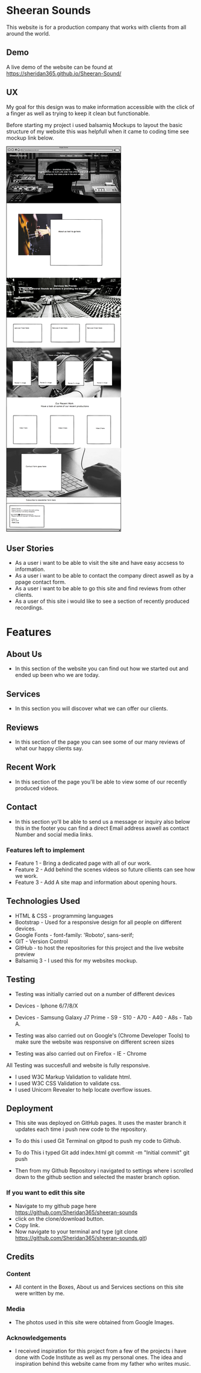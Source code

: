 # Sheeran Sounds

This website is for a production company that works with clients from all around the world.

## Demo 
 A live demo of the website can be found at https://sheridan365.github.io/Sheeran-Sound/
 
## UX
 
 My goal for this design was to make information accessible with the click of a finger as well as trying to keep it clean but functionable.

 Before starting my project i used balsamiq Mockups to layout the basic structure of my website this was helpfull when it came to coding time see mockup link below.

![](/img/Sheeransounds.png)

## User Stories

- As a user i want to be able to visit the site and have easy accsess to information.
- As a user i want to be able to contact the company direct aswell as by a ppage contact form.
- As a user i want to be able to go this site and find reviews from other clients.
- As a user of this site i would like to see a section of recently produced recordings.

# Features

## About Us
- In this section of the website you can find out how we started out and ended up been who we are today.
 
 ## Services
 - In this section you will discover what we can offer our clients.

 ## Reviews
 - In this section of the page you can see some of our many reviews of what our happy clients say.

 ## Recent Work
 - In this section of the page you'll be able to view some of our recently produced videos.

 ## Contact
 - In this section yo'll be able to send us a message or inquiry also below this in the footer you can find a direct Email address aswell as contact Number and social media links.

### Features left to implement
- Feature 1 - Bring a dedicated page with all of our work.
- Feature 2 - Add behind the scenes videos so future cllients can see how we work.
- Feature 3 - Add A site map and information about opening hours.

## Technologies Used

- HTML & CSS - programming languages
- Bootstrap - Used for a responsive design for all people on different devices.
- Google Fonts - font-family: 'Roboto', sans-serif;
- GIT - Version Control
- GitHub - to host the repositories for this project and the live website preview
- Balsamiq 3 - I used this for my websites mockup.

## Testing

- Testing was initially carried out on a number of different devices

- Devices - Iphone 6/7/8/X
- Devices - Samsung Galaxy J7 Prime - S9 - S10 - A70 - A40 - A8s - Tab A.
- Testing was also carried out on Google's (Chrome Developer Tools) to make sure the website was responsive on different screen sizes 
- Testing was also carried out on Firefox - IE - Chrome

All Testing was succesfull and website is fully responsive.

- I used W3C Markup Validation to validate html.
- I used W3C CSS Validation to validate css.
- I used Unicorn Revealer to help locate overflow issues.

## Deployment

- This site was deployed on GitHub pages. It uses the master branch it updates each time i push new code to the repository.
- To do this i used Git Terminal on gitpod to push my code to Github.

- To do This i typed Git 
add index.html
git commit -m "Initial commit"
git push

- Then from my Github Repository i navigated to settings where i scrolled down to the github section and selected the master branch option.

### If you want to edit this site

- Navigate to my github page here https://github.com/Sheridan365/sheeran-sounds
- click on the clone/download button.
- Copy link.
- Now navigate to your terminal and type (git clone https://github.com/Sheridan365/sheeran-sounds.git)

## Credits

### Content
-  All content in the Boxes, About us and Services sections on this site were written by me.

### Media
- The photos used in this site were obtained from Google Images.

### Acknowledgements

-  I received inspiration for this project from a few of the projects i have done with Code Institute as well as my personal ones.
 The idea and inspiration behind this website came from my father who writes music.
